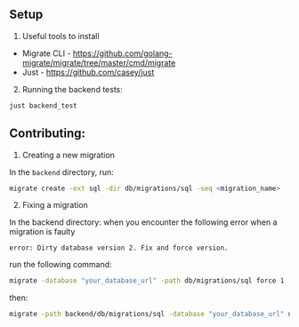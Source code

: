 ## Setup

1. Useful tools to install

- Migrate CLI - https://github.com/golang-migrate/migrate/tree/master/cmd/migrate
- Just - https://github.com/casey/just

2. Running the backend tests:

```bash
just backend_test
```

## Contributing:

1. Creating a new migration

In the `backend` directory, run:

```bash
migrate create -ext sql -dir db/migrations/sql -seq <migration_name>
```

2. Fixing a migration

In the backend directory: when you encounter the following error when a migration is faulty

```
error: Dirty database version 2. Fix and force version.
```

run the following command:

```bash
migrate -database "your_database_url" -path db/migrations/sql force 1
```

then:

```bash
migrate -path backend/db/migrations/sql -database "your_database_url" up
```
